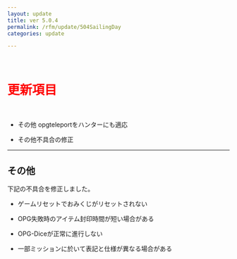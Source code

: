 ```yaml
---
layout: update
title: ver 5.0.4
permalink: /rfm/update/504SailingDay
categories: update

---
```



<br>
<h1 id="1"><font color="red">更新項目</font></h1><br>
    

+ <span class="green-badge">その他</span> opgteleportをハンターにも適応        

+ <span class="red-badge">その他</span>不具合の修正         

----------------------------------------------------
## その他        

下記の不具合を修正しました。  

+ ゲームリセットでおみくじがリセットされない  

+ OPG失敗時のアイテム封印時間が短い場合がある  

+ OPG-Diceが正常に進行しない  

+ 一部ミッションに於いて表記と仕様が異なる場合がある  







